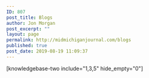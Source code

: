 ```yaml
---
ID: 807
post_title: Blogs
author: Jon Morgan
post_excerpt: ""
layout: page
permalink: http://midmichiganjournal.com/blogs
published: true
post_date: 2019-08-19 11:09:37
---
```

[knowledgebase-two include="1,3,5" hide_empty="0"]

&nbsp;